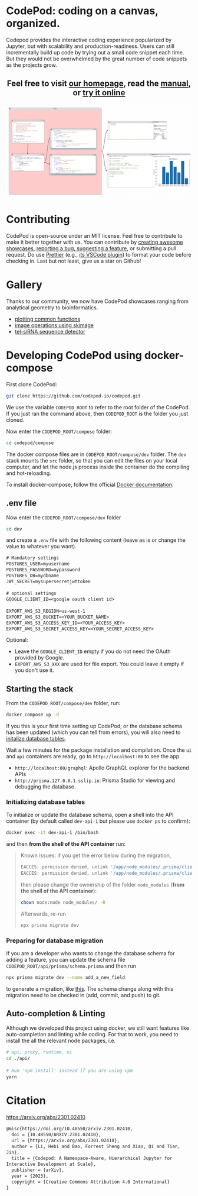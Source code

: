 # CodePod: coding on a canvas, organized.

Codepod provides the interactive coding experience popularized by Jupyter, but
with scalability and production-readiness. Users can still incrementally build
up code by trying out a small code snippet each time. But they would not be
overwhelmed by the great number of code snippets as the projects grow.

<div align="center"><h2>Feel free to
  visit <a href="https://codepod.io" target="_blank">our homepage</a>,
  read the <a href="https://codepod.io/docs/manual/" target="_blank">manual</a>,
  or <a href="https://app.codepod.io" target="_blank">try it online</a>
</h2></div>

![screenshot](./screenshot-canvas.png)

# Contributing

CodePod is open-source under an MIT license. Feel free to contribute to make
it better together with us. You can contribute by [creating awesome showcases](#gallery), 
[reporting a bug, suggesting a feature](https://github.com/codepod-io/codepod/issues), 
or submitting a pull request. 
Do use [Prettier](https://prettier.io/) (e.g., [its VSCode
plugin](https://marketplace.visualstudio.com/items?itemName=esbenp.prettier-vscode))
to format your code before checking in. 
Last but not least, give us a star on Github! 

# Gallery 

Thanks to our community, we now have CodePod showcases ranging from analytical geometry to bioinformatics. 

* [plotting common functions](https://app.codepod.io/repo/2ncnioylo9abo3otdxjs)
* [image operations using skimage](https://user-images.githubusercontent.com/44469195/239033643-decbd7ae-29bb-44b9-af33-d4cb7c2bce46.png)
* [tel-siRNA sequence detector](https://app.codepod.io/repo/b94n7n00a9395xwhv1o8)

# Developing CodePod using docker-compose

First clone CodePod: 

```bash
git clone https://github.com/codepod-io/codepod.git
```

We use the variable `CODEPOD_ROOT` to refer to the root folder of the CodePod. 
If you just ran the command above, then `CODEPOD_ROOT` is the folder you just cloned.

Now enter the `CODEPOD_ROOT/compose` folder: 

```bash
cd codepod/compose
```

The docker compose files are in `CODEPOD_ROOT/compose/dev` folder. The `dev` stack mounts the
`src` folder, so that you can edit the files on your local computer, and let the
node.js process inside the container do the compiling and hot-reloading.

To install docker-compose, follow the official [Docker documentation](https://docs.docker.com/compose/install/linux/).

## .env file

Now enter the `CODEPOD_ROOT/compose/dev` folder 


```bash
cd dev
```

and create a `.env` file with the following content (leave as is or change the value to
whatever you want).

```properties
# Mandatory settings
POSTGRES_USER=myusername
POSTGRES_PASSWORD=mypassword
POSTGRES_DB=mydbname
JWT_SECRET=mysupersecretjwttoken

# optional settings
GOOGLE_CLIENT_ID=<google oauth client id>

EXPORT_AWS_S3_REGION=us-west-1
EXPORT_AWS_S3_BUCKET=<YOUR_BUCKET_NAME>
EXPORT_AWS_S3_ACCESS_KEY_ID=<YOUR_ACCESS_KEY>
EXPORT_AWS_S3_SECRET_ACCESS_KEY=<YOUR_SECRET_ACCESS_KEY>
```

Optional:

- Leave the `GOOGLE_CLIENT_ID` empty if you do not need the OAuth provided by Google.
- `EXPORT_AWS_S3_XXX` are used for file export. You could leave it empty if you don't use it.

## Starting the stack

From the `CODEPOD_ROOT/compose/dev` folder, run:

```bash
docker compose up -d
```

If you this is your first time setting up CodePod, or the database schema has been updated (which you can tell from errors), you will also need to [initalize database tables](#initializing-the-database).

Wait a few minutes for the package installation and compilation. Once the `ui` and
`api` containers are ready, go to `http://localhost:80` to see the app.

- `http://localhost:80/graphql`: Apollo GraphQL explorer for the backend APIs
- `http://prisma.127.0.0.1.sslip.io`: Prisma Studio for viewing and debugging the database.

### Initializing database tables

To initialize or update the database schema, open a shell into the API container (by default called `dev-api-1` but please use `docker ps` to confirm): 
  
  ```bash
  docker exec -it dev-api-1 /bin/bash
  ```

and then **from the shell of the API container** run:



> Known issues: if you get the error below during the migration, 
> 
> ```bash
> EACCES: permission denied, unlink '/app/node_modules/.prisma/client/index.js'
> EACCES: permission denied, unlink '/app/node_modules/.prisma/client/index.js'
> ```
> then please change the ownership of the folder `node_modules` (**from the shell of the API container**):
> ```bash
> chown node:node node_modules/ -R
> ```
> Afterwards, re-run 
> ```bash
> npx prisma migrate dev
> ```

### Preparing for database migration

If you are a developer who wants to change the database schema for adding a feature, you can update the schema file `CODEPOD_ROOT/api/prisma/schema.prisma` and then run 

  ```bash
  npx prisma migrate dev --name add_a_new_field
  ```

to generate a migration, like [this](./api/prisma/migrations/20221206194247_add_google_login/migration.sql).
The schema change along with this migration need to be checked in (add, commit, and push) to git.

## Auto-completion & Linting

Although we developed this project using docker, we still want features like auto-completion and linting while coding. For that to work, you need to install the all the relevant node packages, i.e.

```bash
# api, proxy, runtime, ui
cd ./api/

# Run 'npm install' instead if you are using npm
yarn
```


# Citation

https://arxiv.org/abs/2301.02410

```
@misc{https://doi.org/10.48550/arxiv.2301.02410,
  doi = {10.48550/ARXIV.2301.02410},
  url = {https://arxiv.org/abs/2301.02410},
  author = {Li, Hebi and Bao, Forrest Sheng and Xiao, Qi and Tian, Jin},
  title = {Codepod: A Namespace-Aware, Hierarchical Jupyter for Interactive Development at Scale},
  publisher = {arXiv},
  year = {2023},
  copyright = {Creative Commons Attribution 4.0 International}
}
```